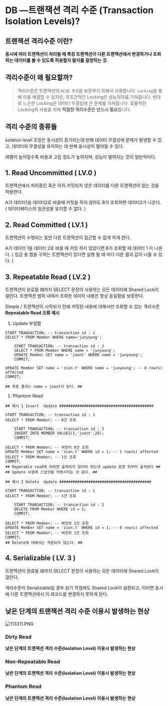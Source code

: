 # DB —트랜잭션 격리 수준              (Transaction Isolation Levels)?

## 트랜잭션 격리수준 이란?

**동시에 여러 트랜잭션이 처리될 때 특정 트랜잭션이 다른 트랜잭션에서 변경하거나 조회하는 데이터를 볼 수 있도록 허용할지 말지를 결정하는 것.**

## 격리수준이 왜 필요할까?

> 격리수준은 트랜잭션의 `ACID 특성`을 보장하기 위해서 사용합니다.
`Locking`을 통해 이를 해결할 수 있지만, 무조건적인 Locking은 성능저하를 가져옵니다.
반대로 느슨한 Locking은 데이터 무결성에 큰 문제를 가져옵니다.
효율적인 Locking의 사용을 위해 **적절한 격리수준은 반드시 필요**합니다.
> 

## 격리 수준의 종류들

solation level 조정은 동시성이 증가되는데 반해 데이터 무결성에 문제가 발생할 수 있고, 데이터의 무결성을 유지하는 데 반해 동시성이 떨어질 수 있다.

레벨이 높아질수록 비용과 고립 정도가 높아지며, 성능이 떨어지는 것이 일반적이다.

## 1. Read Uncommitted ( LV.0 )

트랜잭션에서 처리중인 혹은 아직 커밋되지 않은 데이터를 다른 트랜잭션이 
읽는 것을 허용한다.

A가 데이터1을 데이터2로 바꿀때 커밋을 하지 않아도 B가 조회하면 데이터2가 나온다.
( 데이터베이스의 일관성을 유지할 수 없다. )

## 2. Read Committed ( LV.1 )

트랜잭션이 수행되는 동안 다른 트랜잭션이 접근할 수 없게 하게 한다.

A가 데이터 1을 데이터 2로 바꿀 때 커밋 하지 않았다면 B가 조회할 때 데이터 1 이 나온다.
( 입금 총 합을 구하는 트랜잭션이 있다면 실행 될 때 마다 다른 결과 값이 나올 수 있다. )

## 3. Repeatable Read ( LV.2 )

트랜잭션이 완료될 떄까지 SELECT 문장이 사용하는 모든 데이터에 Shared Lock이 걸린다.
트랜잭션 범위 내에서 조회한 데이터 내용은 항상 동일함을 보장한다.

Simple / 트랜잭션이 시작되기 전에 커밋된 내용에 대해서만 조회할 수 있는 격리수준
**Repeatable Read 오류 예시**

1. Update 부정합

```
START TRANSACTION; -- transaction id : 1
SELECT * FROM Member WHERE name='junyoung';

    START TRANSACTION; -- transaction id : 2
    SELECT * FROM Member WHERE name = 'junyoung';
    UPDATE Member SET name = 'joont' WHERE name = 'junyoung';
    COMMIT;

UPDATE Member SET name = 'zion.t' WHERE name = 'junyoung'; -- 0 row(s) affected
COMMIT;

## 최종 결과는 name = joont가 된다. ##
```

1. Phantom Read

```
## 예시 1 Insert  Update ##########################################

START TRANSACTION; -- transaction id : 1 
SELECT * FROM Member; -- 0건 조회

    START TRANSACTION; -- transaction id : 2
    INSERT INTO MEMBER VALUES(1,'joont',28);
    COMMIT;

SELECT * FROM Member; -- 여전히 0건 조회 
UPDATE Member SET name = 'zion.t' WHERE id = 1; -- 1 row(s) affected
SELECT * FROM Member; -- 1건 조회 
COMMIT;
## Repetable read에 의하면 출력되지 않아야 하는데 update 문장 뒤부터 출력된다 ##
## Update 시점에 스냅샷을 적용시키는 것 같다. ##

## 예시 2 Delete  Update #########################################

START TRANSACTION; -- transaction id : 1
SELECT * FROM Member; -- 1건 조회

    START TRANSACTION; -- transaction id : 2
    DELETE FROM Member WHERE id = 1;
    COMMIT;

SELECT * FROM Member; -- 여전히 1건 조회
UPDATE Member SET name = 'zion.t' WHERE id = 1; -- 0 row(s) affected
SELECT * FROM Member; -- 여전히 1건 조회
COMMIT;
## Delete에 대해서는 적용되지 않는다. ##
```

## 4. Serializable ( LV. 3 )

트랜잭션이 완료될 떄까지 SELECT 문장이 사용하는 모든 데이터에 Shared Lock이 걸린다,

격리수준이 Serializable일 경우 읽기 작업에도 Shared Lock이 설정되고, 이러면 동시에
다른 트랜잭션에서 이 레코드를 변경하지 못하게 된다.

## **낮은 단계의 트랜잭션 격리 수준 이용시 발생하는 현상**

![113311.PNG](https://s3-us-west-2.amazonaws.com/secure.notion-static.com/45ce9f80-9c5c-4515-9cd3-18736a0b2d31/113311.png)

### Dirty Read

**낮은 단계의 트랜잭션 격리 수준(Isolation Level) 이용시 발생하는 현상**

### Non-Repeatable Read

**낮은 단계의 트랜잭션 격리 수준(Isolation Level) 이용시 발생하는 현상**

### Phantom Read

**낮은 단계의 트랜잭션 격리 수준(Isolation Level) 이용시 발생하는 현상**
